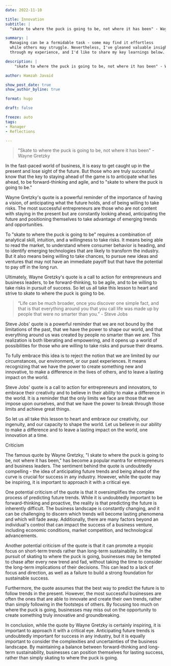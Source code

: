 ```yaml
---
date: 2022-11-10

title: Innovation
subtitle: |
  "skate to where the puck is going to be, not where it has been" - Wayne Gretzky

summary: |
  Managing can be a formidable task - some may find it effortless
  while others may struggle. Nevertheless, I've gleaned valuable insights
  through my experience, and I'd like to share my key learnings below.

description: |
    "skate to where the puck is going to be, not where it has been" - Wayne Gretzky

author: Hamzah Javaid

show_post_date: true
show_author_byline: true

format: hugo

draft: false

freeze: auto
tags:
- Manager
- Reflections

---
```


> "Skate to where the puck is going to be, not where it has been" - Wayne Gretzky

In the fast-paced world of business, it is easy to get caught up in the present and lose sight of the future. But those who are truly successful know that the key to staying ahead of the game is to anticipate what lies ahead, to be forward-thinking and agile, and to "skate to where the puck is going to be."

Wayne Gretzky's quote is a powerful reminder of the importance of having a vision, of anticipating what the future holds, and of being willing to take risks. The most successful entrepreneurs are those who are not content with staying in the present but are constantly looking ahead, anticipating the future and positioning themselves to take advantage of emerging trends and opportunities.

To "skate to where the puck is going to be" requires a combination of analytical skill, intuition, and a willingness to take risks. It means being able to read the market, to understand where consumer behavior is heading, and to identify emerging technologies that are likely to transform the industry. But it also means being willing to take chances, to pursue new ideas and ventures that may not have an immediate payoff but that have the potential to pay off in the long run.

Ultimately, Wayne Gretzky's quote is a call to action for entrepreneurs and business leaders, to be forward-thinking, to be agile, and to be willing to take risks in pursuit of success. So let us all take this lesson to heart and strive to skate to where the puck is going to be.

> “Life can be much broader, once you discover one simple fact, and that is that everything around you that you call life was made up by people that were no smarter than you.” - Steve Jobs

Steve Jobs' quote is a powerful reminder that we are not bound by the limitations of the past, that we have the power to shape our world, and that everything around us was created by people no smarter than we are. This realization is both liberating and empowering, and it opens up a world of possibilities for those who are willing to take risks and pursue their dreams.

To fully embrace this idea is to reject the notion that we are limited by our circumstances, our environment, or our past experiences. It means recognizing that we have the power to create something new and innovative, to make a difference in the lives of others, and to leave a lasting impact on the world.

Steve Jobs' quote is a call to action for entrepreneurs and innovators, to embrace their creativity and to believe in their ability to make a difference in the world. It is a reminder that the only limits we face are those that we impose upon ourselves, and that we have the power to break through those limits and achieve great things.

So let us all take this lesson to heart and embrace our creativity, our ingenuity, and our capacity to shape the world. Let us believe in our ability to make a difference and to leave a lasting impact on the world, one innovation at a time.

Criticism

The famous quote by Wayne Gretzky, "I skate to where the puck is going to be, not where it has been," has become a popular mantra for entrepreneurs and business leaders. The sentiment behind the quote is undoubtedly compelling - the idea of anticipating future trends and being ahead of the curve is crucial for success in any industry. However, while the quote may be inspiring, it is important to approach it with a critical eye.

One potential criticism of the quote is that it oversimplifies the complex process of predicting future trends. While it is undoubtedly important to be forward-thinking and proactive, the reality is that predicting the future is inherently difficult. The business landscape is constantly changing, and it can be challenging to discern which trends will become lasting phenomena and which will fade away. Additionally, there are many factors beyond an individual's control that can impact the success of a business venture, including economic conditions, market competition, and technological advancements.

Another potential criticism of the quote is that it can promote a myopic focus on short-term trends rather than long-term sustainability. In the pursuit of skating to where the puck is going, businesses may be tempted to chase after every new trend and fad, without taking the time to consider the long-term implications of their decisions. This can lead to a lack of focus and direction, as well as a failure to build a strong foundation for sustainable success.

Furthermore, the quote assumes that the best way to predict the future is to follow trends in the present. However, the most successful businesses are often the ones that are able to innovate and create their own trends, rather than simply following in the footsteps of others. By focusing too much on where the puck is going, businesses may miss out on the opportunity to create something truly innovative and groundbreaking.

In conclusion, while the quote by Wayne Gretzky is certainly inspiring, it is important to approach it with a critical eye. Anticipating future trends is undoubtedly important for success in any industry, but it is equally important to consider the complexities and uncertainties of the business landscape. By maintaining a balance between forward-thinking and long-term sustainability, businesses can position themselves for lasting success, rather than simply skating to where the puck is going.
